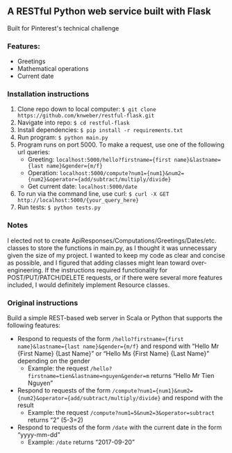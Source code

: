 ## A RESTful Python web service built with Flask
Built for Pinterest's technical challenge

### Features:
  - Greetings
  - Mathematical operations
  - Current date
  
### Installation instructions
  1. Clone repo down to local computer: ```$ git clone https://github.com/knweber/restful-flask.git```
  2. Navigate into repo: ```$ cd restful-flask```
  3. Install dependencies: ```$ pip install -r requirements.txt```
  3. Run program: ```$ python main.py```
  4. Program runs on port 5000. To make a request, use one of the following url queries:
      - Greeting: ```localhost:5000/hello?firstname={first name}&lastname={last name}&gender={m/f}```
      - Operation: ```localhost:5000/compute?num1={num1}&num2={num2}&operator={add/subtract/multiply/divide}```
      - Get current date: ```localhost:5000/date```
  5. To run via the command line, use curl: ```$ curl -X GET http://localhost:5000/{your_query_here}```
  6. Run tests: ```$ python tests.py```

### Notes

I elected not to create ApiResponses/Computations/Greetings/Dates/etc. classes to store the functions in main.py, as I thought it was unnecessary given the size of my project. I wanted to keep my code as clear and concise as possible, and I figured that adding classes might lean toward over-engineering. If the instructions required functionality for POST/PUT/PATCH/DELETE requests, or if there were several more features included, I would definitely implement Resource classes.

### Original instructions

Build a simple REST-based web server in Scala or Python that supports the following features:
  - Respond to requests of the form ```/hello?firstname={first name}&lastname={last name}&gender={m/f}``` and respond with “Hello Mr {First Name} {Last Name}” or “Hello Ms {First Name} {Last Name}” depending on the gender
    - Example: the request ```/hello?firstname=tien&lastname=nguyen&gender=m``` returns “Hello Mr Tien Nguyen”
  - Respond to requests of the form ```/compute?num1={num1}&num2={num2}&operator={add/subtract/multiply/divide}``` and respond with the result
    - Example: the request ```/compute?num1=5&num2=3&operator=subtract``` returns “2” (5-3=2)
  - Respond to requests of the form ``/date`` with the current date in the form “yyyy-mm-dd”
    - Example: ``/date`` returns “2017-09-20”
